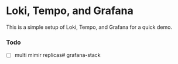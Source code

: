 # Loki, Tempo, and Grafana
This is a simple setup of Loki, Tempo, and Grafana for a quick demo.

### Todo

- [ ] multi mimir replicas# grafana-stack
